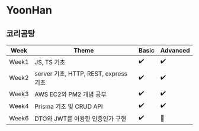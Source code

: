 # YoonHan

## 코리곰탕


|Week|Theme|Basic|Advanced|
|------|-----|---|---|
|Week1|JS, TS 기초|✔️|✔️|
|Week2|server 기초, HTTP, REST, express 기초|✔️|✔️|
|Week3|AWS EC2와 PM2 개념 공부|✔️|✔️|
|Week4|Prisma 기초 및 CRUD API|✔️|✔️|
|Week6|DTO와 JWT를 이용한 인증인가 구현|✔️|🥲|
